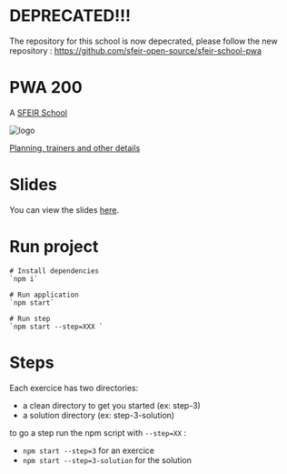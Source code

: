 # DEPRECATED!!!

The repository for this school is now depecrated, please follow the new repository : https://github.com/sfeir-open-source/sfeir-school-pwa


# PWA 200

A [SFEIR School](https://www.sfeir.com/formation/school/)

![logo](https://www.sfeir.com/img/school/formations/Progressive%20Web%20Apps%20200.png)

[Planning, trainers and other details](https://www.sfeir.com/formation/school/progressive-web-apps-200/)

# Slides

You can view the slides [here](https://docs.google.com/presentation/d/1PwG8OTCYcIeCZ5768ihpY7vEladmkmEKRLNU37fNuHU/edit?usp=sharing).

# Run project

    # Install dependencies
    `npm i`

    # Run application
    `npm start`

    # Run step
    `npm start --step=XXX `

# Steps

Each exercice has two directories:
- a clean directory to get you started (ex: step-3)
- a solution directory (ex: step-3-solution)

to go a step run the npm script with `--step=XX` :
 * `npm start --step=3` for an exercice
 * `npm start --step=3-solution` for the solution
